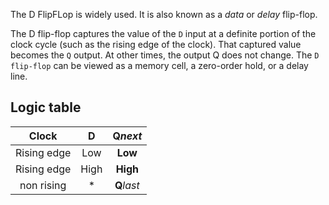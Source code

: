 The D FlipFLop is widely used. It is also known as a
*data* or *delay* flip-flop.

The D flip-flop captures the value of the `D` input
at a definite portion of the clock cycle (such
as the rising edge of the clock). That captured
value becomes the `Q` output. At other times, the
output Q does not change. The `D flip-flop`
can be viewed as a memory cell, a zero-order hold,
or a delay line.

## Logic table

| Clock | D | **Q***next* |
| :---: | :---: | :---: |
| Rising edge | Low | **Low** |
| Rising edge | High | **High** |
| non rising | \* | **Q***last* |
